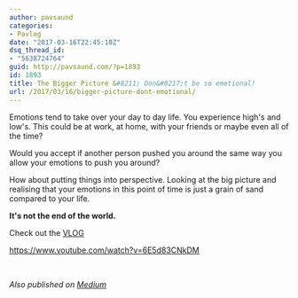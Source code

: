 ```yaml
---
author: pavsaund
categories:
- Pavlog
date: "2017-03-16T22:45:10Z"
dsq_thread_id:
- "5638724764"
guid: http://pavsaund.com/?p=1893
id: 1893
title: The Bigger Picture &#8211; Don&#8217;t be so emotional!
url: /2017/03/16/bigger-picture-dont-emotional/
---
```


Emotions tend to take over your day to day life. You experience high's and low's. This could be at work, at home, with your friends or maybe even all of the time?

Would you accept if another person pushed you around the same way you allow your emotions to push you around?

How about putting things into perspective. Looking at the big picture and realising that your emotions in this point of time is just a grain of sand compared to your life.

<strong>It's not the end of the world.</strong>

Check out the <a href="https://www.youtube.com/watch?v=6E5d83CNkDM&amp;index=1&amp;list=PLj6dNjLmIYgafOMabXjDb0E4qm2qrwB0W">VLOG</a>

https://www.youtube.com/watch?v=6E5d83CNkDM

&nbsp;

<em>Also published on <a href="https://medium.com/@pavsaund/the-bigger-picture-dont-be-so-emotional-4c703ba2fe5d#.g9fc897yc">Medium</a></em>